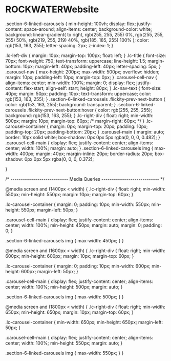 # ROCKWATERWebsite


.section-6-linked-carousels {
    min-height: 100vh;
    display: flex;
    justify-content: space-around;
    align-items: center;
    background-color: white;
    background: linear-gradient(
      to right,
      rgb(255, 255, 255) 0%,
      rgb(255, 255, 255) 50%,
      rgb(219, 255, 219) 40%,
      rgb(185, 185, 255) 100%
    );
    color: rgb(153, 163, 255);
    letter-spacing: 2px;
    z-index: 1;
  }

  .lc-left-div {
    margin: 10px;
    margin-top: 100px;
    float: left;
  }
  .lc-title {
    font-size: 70px;
    font-weight: 750;
    text-transform: uppercase;
    line-height: 1.5;
    margin-bottom: 10px;
    margin-left: 40px;
    padding-left: 40px;
    letter-spacing: 5px;
  }
  .carousel-nav {
    max-height: 200px;
    max-width: 500px;
    overflow: hidden;
    margin: 10px;
    padding-left: 10px;
    margin-top: 0px;
  }
  .carousel-cell-nav {
    align-items: center;
    min-width: 100%;
    margin: 0;
    display: flex;
    justify-content: flex-start;
    align-self: start;
    height: 80px;
  }
  .lc-nav-text {
    font-size: 40px;
    margin: 50px;
    padding: 10px;
    text-transform: uppercase;
    color: rgb(153, 163, 255);
  }
  .section-6-linked-carousels .flickity-prev-next-button {
    color: rgb(153, 163, 255);
    background: transparent;
  }
  .section-6-linked-carousels .flickity-prev-next-button:hover {
    color: rgb(255, 255, 255);
    background: rgb(153, 163, 255);
  }
  .lc-right-div {
    float: right;
    min-width: 500px;
    margin: 10px;
    margin-top: 60px;
    /* margin-right: 60px; */
  }
  .lc-carousel-container {
    margin: 0px;
    margin-top: 20px;
    padding: 10px;
    padding-top: 20px;
    padding-bottom: 20px;
  }
  .carousel-main {
    margin: auto;
    border: 10px solid white;
    box-shadow: 0px 0px 5px rgba(0, 0, 0, 0.482);
  }
  .carousel-cell-main {
    display: flex;
    justify-content: center;
    align-items: center;
    width: 100%;
    margin: auto;
  }
  .section-6-linked-carousels img {
    max-width: 400px;
    margin: 40px;
    margin-inline: 20px;
    border-radius: 20px;
    box-shadow: 0px 0px 5px rgba(0, 0, 0, 0.372);

  }


/* ---------------------------- Media Queries ---------------------------- */



@media screen and (1400px < width) {
  .lc-right-div {
      float: right;
      min-width: 550px;
      min-height: 550px;
      margin: 10px;
      margin-top: 60px;
  }

  .lc-carousel-container {
      margin: 0;
      padding: 10px;
      min-width: 550px;
      min-height: 550px;
      margin-left: 50px;
  }

  .carousel-cell-main {
      display: flex;
      justify-content: center;
      align-items: center;
      width: 100%;
      min-height: 450px;
      margin: auto;
      margin: 0;
      padding: 0;
  }

  .section-6-linked-carousels img {
      max-width: 450px;
  }
}


@media screen and (1600px < width) {
  .lc-right-div {
      float: right;
      min-width: 600px;
      min-height: 600px;
      margin: 10px;
      margin-top: 60px;
  }

  .lc-carousel-container {
      margin: 0;
      padding: 10px;
      min-width: 600px;
      min-height: 600px;
      margin-left: 50px;
  }

  .carousel-cell-main {
      display: flex;
      justify-content: center;
      align-items: center;
      width: 100%;
      min-height: 500px;
      margin: auto;
  }

  .section-6-linked-carousels img {
      max-width: 500px;
  }
}


@media screen and (1800px < width) {
  .lc-right-div {
      float: right;
      min-width: 650px;
      min-height: 650px;
      margin: 10px;
      margin-top: 60px;
  }

  .lc-carousel-container {
      min-width: 650px;
      min-height: 650px;
      margin-left: 50px;
  }

  .carousel-cell-main {
      display: flex;
      justify-content: center;
      align-items: center;
      width: 100%;
      min-height: 550px;
      margin: auto;
  }

  .section-6-linked-carousels img {
      max-width: 550px;
  }
}

